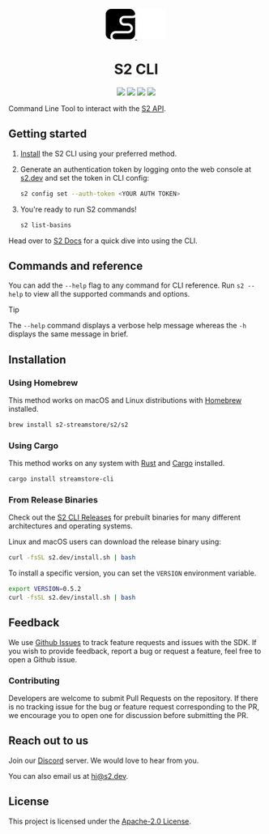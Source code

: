 <div align="center">
  <p>
    <!-- Light mode logo -->
    <a href="https://s2.dev#gh-light-mode-only">
      <img src="./assets/s2-black.png" height="60">
    </a>
    <!-- Dark mode logo -->
    <a href="https://s2.dev#gh-dark-mode-only">
      <img src="./assets/s2-white.png" height="60">
    </a>
  </p>

  <h1>S2 CLI</h1>

  <p>
    <!-- Crates.io -->
    <a href="https://crates.io/crates/streamstore-cli"><img src="https://img.shields.io/crates/v/streamstore-cli.svg" /></a>
    <!-- Github Actions (CI) -->
    <a href="https://github.com/s2-streamstore/s2-cli/actions?query=branch%3Amain++"><img src="https://github.com/s2-streamstore/s2-cli/actions/workflows/ci.yml/badge.svg" /></a>
    <!-- Discord (chat) -->
    <a href="https://discord.gg/vTCs7kMkAf"><img src="https://img.shields.io/discord/1209937852528599092?logo=discord" /></a>
    <!-- LICENSE -->
    <a href="./LICENSE"><img src="https://img.shields.io/github/license/s2-streamstore/s2-cli" /></a>
  </p>
</div>

Command Line Tool to interact with the
[S2 API](https://s2.dev/docs/interface/grpc).

## Getting started

1. [Install](#installation) the S2 CLI using your preferred method.

1. Generate an authentication token by logging onto the web console at
   [s2.dev](https://s2.dev/dashboard) and set the token in CLI config:
   ```bash
   s2 config set --auth-token <YOUR AUTH TOKEN>
   ```

1. You're ready to run S2 commands!
   ```bash
   s2 list-basins
   ```

Head over to [S2 Docs](https://s2.dev/docs/quickstart) for a quick dive into
using the CLI.

## Commands and reference

You can add the `--help` flag to any command for CLI reference. Run `s2 --help`
to view all the supported commands and options.

> [!TIP]
> The `--help` command displays a verbose help message whereas the `-h` displays
> the same message in brief.

## Installation

### Using Homebrew

This method works on macOS and Linux distributions with
[Homebrew](https://brew.sh) installed.

```bash
brew install s2-streamstore/s2/s2
```

### Using Cargo

This method works on any system with [Rust](https://www.rust-lang.org/)
and [Cargo](https://doc.rust-lang.org/cargo/) installed.

```bash
cargo install streamstore-cli
```

### From Release Binaries

Check out the [S2 CLI Releases](https://github.com/s2-streamstore/s2-cli/releases)
for prebuilt binaries for many different architectures and operating systems.

Linux and macOS users can download the release binary using:

```bash
curl -fsSL s2.dev/install.sh | bash
```

To install a specific version, you can set the `VERSION` environment variable.

```bash
export VERSION=0.5.2
curl -fsSL s2.dev/install.sh | bash
```

## Feedback

We use [Github Issues](https://github.com/s2-streamstore/s2-cli/issues) to
track feature requests and issues with the SDK. If you wish to provide feedback,
report a bug or request a feature, feel free to open a Github issue.

### Contributing

Developers are welcome to submit Pull Requests on the repository. If there is
no tracking issue for the bug or feature request corresponding to the PR, we
encourage you to open one for discussion before submitting the PR.

## Reach out to us

Join our [Discord](https://discord.gg/vTCs7kMkAf) server. We would love to hear
from you.

You can also email us at [hi@s2.dev](mailto:hi@s2.dev).

## License

This project is licensed under the [Apache-2.0 License](./LICENSE).
